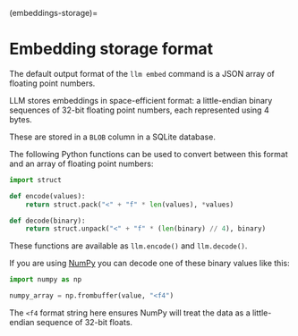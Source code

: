 (embeddings-storage)=
# Embedding storage format

The default output format of the `llm embed` command is a JSON array of floating point numbers.

LLM stores embeddings in space-efficient format: a little-endian binary sequences of 32-bit floating point numbers, each represented using 4 bytes.

These are stored in a `BLOB` column in a SQLite database.

The following Python functions can be used to convert between this format and an array of floating point numbers:

```python
import struct

def encode(values):
    return struct.pack("<" + "f" * len(values), *values)

def decode(binary):
    return struct.unpack("<" + "f" * (len(binary) // 4), binary)
```

These functions are available as `llm.encode()` and `llm.decode()`.

If you are using [NumPy](https://numpy.org/) you can decode one of these binary values like this:

```python
import numpy as np

numpy_array = np.frombuffer(value, "<f4")
```
The `<f4` format string here ensures NumPy will treat the data as a little-endian sequence of 32-bit floats.